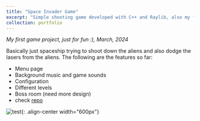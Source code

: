 ```yaml
---
title: "Space Invader Game"
excerpt: "Simple shooting game developed with C++ and Raylib, also my first game project<br/><img src='/images/space.png' width='360'>"
collection: portfolio
---
```

*My first game project, just for fun :), March, 2024*

Basically just spaceship trying to shoot down the aliens and also dodge the lasers from the aliens. The following are the features so far:

- Menu page
- Background music and game sounds
- Configuration
- Different levels
- Boss room (need more design)
- check [repo](https://github.com/willson310116/Space-Invader-Game)




![test](/gifs/space_game_demo.gif){: .align-center width="600px"}